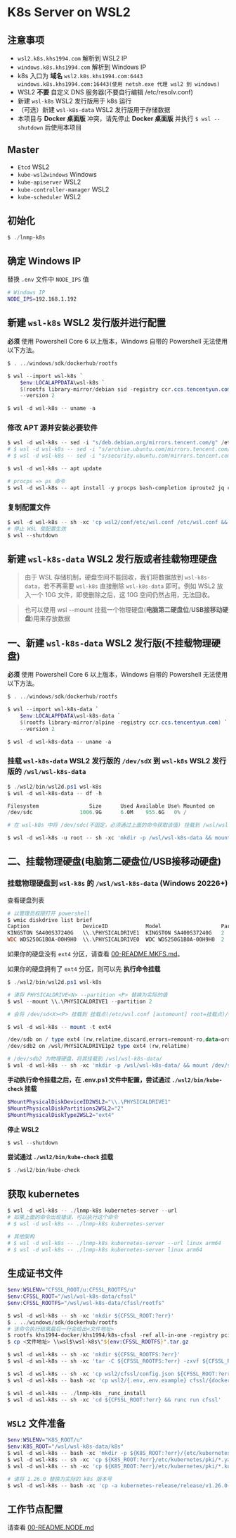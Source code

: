 # K8s Server on WSL2

## 注意事项

* `wsl2.k8s.khs1994.com` 解析到 WSL2 IP
* `windows.k8s.khs1994.com` 解析到 Windows IP
* k8s 入口为 **域名** `wsl2.k8s.khs1994.com:6443` `windows.k8s.khs1994.com:16443(使用 netsh.exe 代理 wsl2 到 windows)`
* WSL2 **不要** 自定义 DNS 服务器(不要自行编辑 /etc/resolv.conf)
* 新建 `wsl-k8s` WSL2 发行版用于 k8s 运行
* （可选）新建 `wsl-k8s-data` WSL2 发行版用于存储数据
* 本项目与 **Docker 桌面版** 冲突，请先停止 **Docker 桌面版** 并执行 `$ wsl --shutdown` 后使用本项目

## Master

* `Etcd` WSL2
* `kube-wsl2windows` Windows
* `kube-apiserver` WSL2
* `kube-controller-manager` WSL2
* `kube-scheduler` WSL2

## 初始化

```powershell
$ ./lnmp-k8s
```

## 确定 Windows IP

替换 `.env` 文件中 `NODE_IPS` 值

```bash
# Windows IP
NODE_IPS=192.168.1.192
```

## 新建 `wsl-k8s` WSL2 发行版并进行配置

**必须** 使用 Powershell Core 6 以上版本，Windows 自带的 Powershell 无法使用以下方法。

```powershell
$ . ../windows/sdk/dockerhub/rootfs

$ wsl --import wsl-k8s `
    $env:LOCALAPPDATA\wsl-k8s `
    $(rootfs library-mirror/debian sid -registry ccr.ccs.tencentyun.com) `
    --version 2

$ wsl -d wsl-k8s -- uname -a
```

### 修改 APT 源并安装必要软件

```powershell
$ wsl -d wsl-k8s -- sed -i "s/deb.debian.org/mirrors.tencent.com/g" /etc/apt/sources.list
# $ wsl -d wsl-k8s -- sed -i "s/archive.ubuntu.com/mirrors.tencent.com/g" /etc/apt/sources.list
# $ wsl -d wsl-k8s -- sed -i "s/security.ubuntu.com/mirrors.tencent.com/g" /etc/apt/sources.list

$ wsl -d wsl-k8s -- apt update

# procps => ps 命令
$ wsl -d wsl-k8s -- apt install -y procps bash-completion iproute2 jq curl vim fdisk net-tools
```

### 复制配置文件

```powershell
$ wsl -d wsl-k8s -- sh -xc 'cp wsl2/conf/etc/wsl.conf /etc/wsl.conf && cat /etc/wsl.conf'
# 停止 WSL 使配置生效
$ wsl --shutdown
```

## 新建 `wsl-k8s-data` WSL2 发行版或者挂载物理硬盘

> 由于 WSL 存储机制，硬盘空间不能回收，我们将数据放到 `wsl-k8s-data`，若不再需要 `wsl-k8s` 直接删除 `wsl-k8s-data` 即可。例如 WSL2 放入一个 10G 文件，即使删除之后，这 10G 空间仍然占用，无法回收。

> 也可以使用 wsl --mount 挂载一个物理硬盘(**电脑第二硬盘位**/**USB接移动硬盘**)用来存放数据

## 一、新建 `wsl-k8s-data` WSL2 发行版(不挂载物理硬盘)

**必须** 使用 Powershell Core 6 以上版本，Windows 自带的 Powershell 无法使用以下方法。

```powershell
$ . ../windows/sdk/dockerhub/rootfs

$ wsl --import wsl-k8s-data `
    $env:LOCALAPPDATA\wsl-k8s-data `
    $(rootfs library-mirror/alpine -registry ccr.ccs.tencentyun.com) `
    --version 2

$ wsl -d wsl-k8s-data -- uname -a
```

### 挂载 `wsl-k8s-data` WSL2 发行版的 `/dev/sdX` 到 `wsl-k8s` WSL2 发行版的 `/wsl/wsl-k8s-data`

```powershell
$ ./wsl2/bin/wsl2d.ps1 wsl-k8s
$ wsl -d wsl-k8s-data -- df -h

Filesystem                Size      Used Available Use% Mounted on
/dev/sdc               1006.9G      6.0M    955.6G   0% /

# 在 wsl-k8s 中将 /dev/sdc(不固定，必须通过上面的命令获取该值) 挂载到 /wsl/wsl-k8s-data

$ wsl -d wsl-k8s -u root -- sh -xc 'mkdir -p /wsl/wsl-k8s-data && mount /dev/sdX /wsl/wsl-k8s-data'
```

## 二、挂载物理硬盘(电脑第二硬盘位/USB接移动硬盘)

### 挂载物理硬盘到 `wsl-k8s` 的 `/wsl/wsl-k8s-data` (Windows 20226+)

查看硬盘列表

```powershell
# 以管理员权限打开 powershell
$ wmic diskdrive list brief
Caption                 DeviceID            Model                   Partitions  Size
KINGSTON SA400S37240G   \\.\PHYSICALDRIVE1  KINGSTON SA400S37240G   2           240054796800
WDC WDS250G1B0A-00H9H0  \\.\PHYSICALDRIVE0  WDC WDS250G1B0A-00H9H0  2           250056737280
```

如果你的硬盘没有 `ext4` 分区，请查看 [00-README.MKFS.md](00-README.MKFS.md)。

如果你的硬盘拥有了 `ext4` 分区，则可以先 **执行命令挂载**

```powershell
$ ./wsl2/bin/wsl2d.ps1 wsl-k8s

# 请将 PHYSICALDRIVE<N> --partition <P> 替换为实际的值
$ wsl --mount \\.\PHYSICALDRIVE1 --partition 2

# 会将 /dev/sd<X><P> 挂载到 挂载点(/etc/wsl.conf [automount] root=挂载点)/wsl/PHYSICALDRIVE<N>p<P>

$ wsl -d wsl-k8s -- mount -t ext4

/dev/sdb on / type ext4 (rw,relatime,discard,errors=remount-ro,data=ordered)
/dev/sdb2 on /wsl/PHYSICALDRIVE1p2 type ext4 (rw,relatime)

# /dev/sdb2 为物理硬盘，将其挂载到 /wsl/wsl-k8s-data/
$ wsl -d wsl-k8s -- sh -xc 'mkdir -p /wsl/wsl-k8s-data/ && mount /dev/sdb2 /wsl/wsl-k8s-data/'
```

**手动执行命令挂载之后，在 .env.ps1 文件中配置，尝试通过 `./wsl2/bin/kube-check` 挂载**

```powershell
$MountPhysicalDiskDeviceID2WSL2="\\.\PHYSICALDRIVE1"
$MountPhysicalDiskPartitions2WSL2="2"
$MountPhysicalDiskType2WSL2="ext4"
```

**停止 WSL2**

```powershell
$ wsl --shutdown
```

**尝试通过 `./wsl2/bin/kube-check` 挂载**

```powershell
$ ./wsl2/bin/kube-check
```

## 获取 kubernetes

```powershell
$ wsl -d wsl-k8s -- ./lnmp-k8s kubernetes-server --url
# 如果上面的命令出现错误，可以执行这个命令
# $ wsl -d wsl-k8s -- ./lnmp-k8s kubernetes-server

# 其他架构
# $ wsl -d wsl-k8s -- ./lnmp-k8s kubernetes-server --url linux arm64
# $ wsl -d wsl-k8s -- ./lnmp-k8s kubernetes-server linux arm64
```

## 生成证书文件

```powershell
$env:WSLENV="CFSSL_ROOT/u:CFSSL_ROOTFS/u"
$env:CFSSL_ROOT="/wsl/wsl-k8s-data/cfssl"
$env:CFSSL_ROOTFS="/wsl/wsl-k8s-data/cfssl/rootfs"

$ wsl -d wsl-k8s -- sh -xc 'mkdir ${CFSSL_ROOT:?err}'
$ . ../windows/sdk/dockerhub/rootfs
# 该命令执行结果最后一行会给出<文件地址>
$ rootfs khs1994-docker/khs1994/k8s-cfssl -ref all-in-one -registry pcit-docker.pkg.coding.net
$ cp <文件地址> \\wsl$\wsl-k8s\"${env:CFSSL_ROOTFS}".tar.gz

$ wsl -d wsl-k8s -- sh -xc 'mkdir ${CFSSL_ROOTFS:?err}'
$ wsl -d wsl-k8s -- sh -xc 'tar -C ${CFSSL_ROOTFS:?err} -zxvf ${CFSSL_ROOTFS:?err}.tar.gz'

$ wsl -d wsl-k8s -- sh -xc 'cp wsl2/cfssl/config.json ${CFSSL_ROOT:?err}/'
$ wsl -d wsl-k8s -- bash -xc 'cp wsl2/{.env,.env.example} cfssl/{docker-entrypoint.sh,kube-scheduler.config.yaml} ${CFSSL_ROOTFS:?err}/'

$ wsl -d wsl-k8s -- ./lnmp-k8s _runc_install
$ wsl -d wsl-k8s -- sh -xc 'cd ${CFSSL_ROOT:?err} && runc run cfssl'
```

## `WSL2` 文件准备

```powershell
$env:WSLENV="K8S_ROOT/u"
$env:K8S_ROOT="/wsl/wsl-k8s-data/k8s"
$ wsl -d wsl-k8s -- bash -xc 'mkdir -p ${K8S_ROOT:?err}/{etc/kubernetes/pki,bin}'
$ wsl -d wsl-k8s -- sh -xc 'cp ${K8S_ROOT:?err}/etc/kubernetes/pki/*.yaml       ${K8S_ROOT:?err}/etc/kubernetes'
$ wsl -d wsl-k8s -- sh -xc 'cp ${K8S_ROOT:?err}/etc/kubernetes/pki/*.kubeconfig ${K8S_ROOT:?err}/etc/kubernetes'

# 请将 1.26.0 替换为实际的 k8s 版本号
$ wsl -d wsl-k8s -- bash -xc 'cp -a kubernetes-release/release/v1.26.0-linux-amd64/kubernetes/server/bin/kube-{apiserver,controller-manager,scheduler} ${K8S_ROOT:?err}/bin'
```

## 工作节点配置

请查看 [00-README.NODE.md](00-README.NODE.md)
